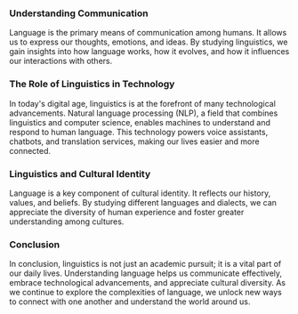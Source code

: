 ### Understanding Communication

Language is the primary means of communication among humans. It allows us to express our thoughts, emotions, and ideas. By studying linguistics, we gain insights into how language works, how it evolves, and how it influences our interactions with others.

### The Role of Linguistics in Technology

In today's digital age, linguistics is at the forefront of many technological advancements. Natural language processing (NLP), a field that combines linguistics and computer science, enables machines to understand and respond to human language. This technology powers voice assistants, chatbots, and translation services, making our lives easier and more connected.

### Linguistics and Cultural Identity

Language is a key component of cultural identity. It reflects our history, values, and beliefs. By studying different languages and dialects, we can appreciate the diversity of human experience and foster greater understanding among cultures.

### Conclusion

In conclusion, linguistics is not just an academic pursuit; it is a vital part of our daily lives. Understanding language helps us communicate effectively, embrace technological advancements, and appreciate cultural diversity. As we continue to explore the complexities of language, we unlock new ways to connect with one another and understand the world around us.